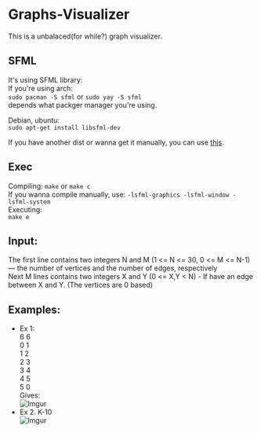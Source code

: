 # Graphs-Visualizer
This is a unbalaced(for while?) graph visualizer.

## SFML
It's using SFML library:<br>
If you're using arch:<br>
  ```sudo pacman -S sfml``` or ```sudo yay -S sfml``` <br>depends what packger manager you're using.

Debian, ubuntu: <br>
```sudo apt-get install libsfml-dev```

If you have another dist or wanna get it manually, you can use [this](https://www.sfml-dev.org/tutorials/2.5/start-linux.php).

## Exec
Compiling:
```make``` or ```make c``` <br>
If you wanna compile manually, use: ```-lsfml-graphics -lsfml-window -lsfml-system```<br>
Executing:<br>
```make e```<br>

## Input:<br>
The first line contains two integers N and M (1 <= N <= 30, 0 <= M <= N-1) — the number of vertices and the number of edges, respectively<br>
Next M lines contains two integers X and Y (0 <= X,Y < N) - If have an edge between X and Y. (The vertices are 0 based) <br>

## Examples: <br>
- Ex 1: <br>
6 6<br>
0 1<br>
1 2<br>
2 3<br>
3 4<br>
4 5<br>
5 0<br>
Gives:<br>
![Imgur](https://i.imgur.com/2pNzxmS.png)<br>
- Ex 2. K-10 <br>
![Imgur](https://i.imgur.com/pUV76Jm.png)<br>
